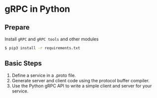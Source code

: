 # gRPC in Python

## Prepare

Install `gRPC` and `gRPC tools` and other modules

```bash
$ pip3 install -r requirements.txt
```

## Basic Steps

1. Define a service in a .proto file.
2. Generate server and client code using the protocol buffer compiler.
3. Use the Python gRPC API to write a simple client and server for your service.
